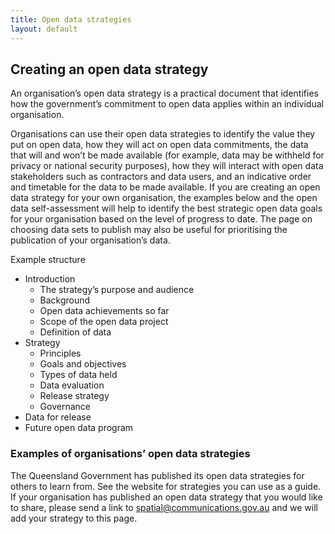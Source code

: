 ```yaml
---
title: Open data strategies
layout: default
---
```



<h2>Creating an open data strategy</h2>
<p>An organisation’s open data strategy is a practical document that identifies how the government’s commitment to open data applies within an individual organisation.
</p><p>Organisations can use their open data strategies to identify the value they put on open data, how they will act on open data commitments, the data that will and won’t be made available (for example, data may be withheld for privacy or national security purposes), how they will interact with open data stakeholders such as contractors and data users, and an indicative order and timetable for the data to be made available.
If you are creating an open data strategy for your own organisation, the examples below and the open data self-assessment  will help to identify the best strategic open data goals for your organisation based on the level of progress to date. The page on choosing data sets to publish  may also be useful for prioritising the publication of your organisation’s data.
</p><p>Example structure
</p>
<ul><li>Introduction
<ul><li>The strategy’s purpose and audience</li>
<li>Background</li>
<li>Open data achievements so far</li>
<li>Scope of the open data project</li>
<li>Definition of data</li></ul></li>
<li>Strategy
<ul><li>Principles</li>
<li>Goals and objectives</li>
<li>Types of data held</li>
<li>Data evaluation</li>
<li>Release strategy</li>
<li>Governance</li></ul></li>
<li>Data for release</li>
<li>Future open data program</li></ul>
<h3>Examples of organisations’ open data strategies</h3>
<p>The Queensland Government has published its open data strategies for others to learn from. See the website for strategies you can use as a guide.
If your organisation has published an open data strategy that you would like to share, please send a link to <a href="mailto:spatial@communications.gov.au">spatial@communications.gov.au</a> and we will add your strategy to this page.
</p>